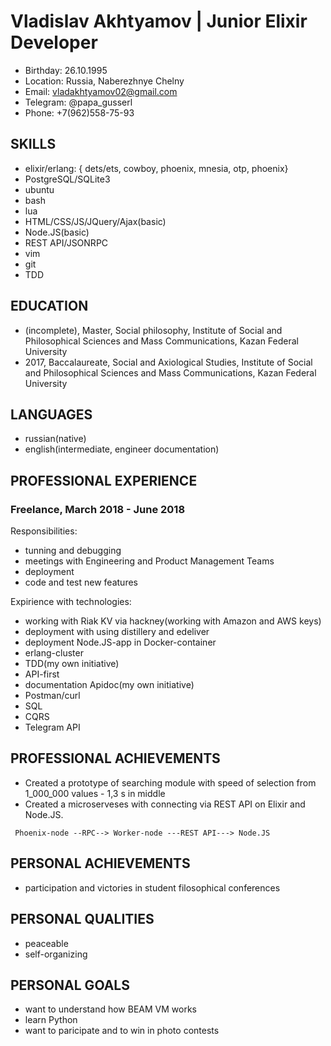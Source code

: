 # Vladislav Akhtyamov | Junior Elixir Developer

* Birthday: 26.10.1995
* Location: Russia, Naberezhnye Chelny
* Email: vladakhtyamov02@gmail.com
* Telegram: @papa_gusserl
* Phone: +7(962)558-75-93

## SKILLS

* elixir/erlang:
	{ dets/ets, cowboy, phoenix, mnesia, otp, phoenix}
* PostgreSQL/SQLite3
* ubuntu
* bash
* lua
* HTML/CSS/JS/JQuery/Ajax(basic)
* Node.JS(basic)
* REST API/JSONRPC
* vim
* git
* TDD

## EDUCATION

* (incomplete), Master, Social philosophy, Institute of Social and Philosophical Sciences and Mass Communications, Kazan Federal University
* 2017, Baccalaureate, Social and Axiological Studies, Institute of Social and Philosophical Sciences and Mass Communications, Kazan Federal University

## LANGUAGES

* russian(native)
* english(intermediate, engineer documentation)

## PROFESSIONAL EXPERIENCE

### Freelance, March 2018 - June 2018

Responsibilities:

* tunning and debugging
* meetings with Engineering and Product Management Teams
* deployment
* code and test new features

Expirience with technologies:

* working with Riak KV via hackney(working with Amazon and AWS keys)
* deployment with using distillery and edeliver
* deployment Node.JS-app in Docker-container
* erlang-cluster
* TDD(my own initiative)
* API-first
* documentation Apidoc(my own initiative)
* Postman/curl
* SQL
* CQRS
* Telegram API

## PROFESSIONAL ACHIEVEMENTS

* Created a prototype of searching module with speed of selection from 1_000_000 values - 1,3 s in middle
* Created a microserveses with connecting via REST API on Elixir and Node.JS. 
```
 Phoenix-node --RPC--> Worker-node ---REST API---> Node.JS
```

## PERSONAL ACHIEVEMENTS

* participation and victories in student filosophical conferences

## PERSONAL QUALITIES

* peaceable
* self-organizing

## PERSONAL GOALS

* want to understand how BEAM VM works
* learn Python
* want to paricipate and to win in photo contests
